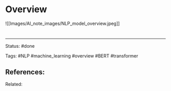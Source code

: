 # Overview

![[Images/AI_note_images/NLP_model_overview.jpeg]]



# 

---
Status: #done 

Tags: #NLP #machine_learning  #overview #BERT #transformer 

References:
- 

Related:
